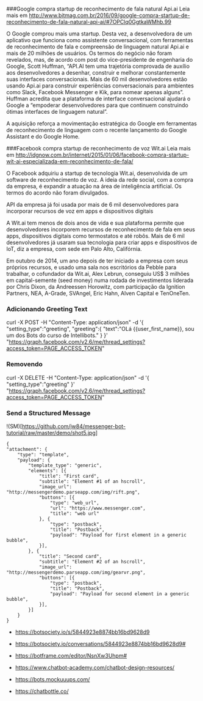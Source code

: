 ###Google compra startup de reconhecimento de fala natural Api.ai
Leia mais em http://www.bitmag.com.br/2016/09/google-compra-startup-de-reconhecimento-de-fala-natural-api-ai/#7OPClq0GgtkaWMhb.99

O Google comprou mais uma startup. Desta vez, a desenvolvedora de um aplicativo que funciona como assistente conversacional, com ferramentas de reconhecimento de fala e compreensão de linguagem natural Api.ai e mais de 20 milhões de usuários. Os termos do negócio não foram revelados, mas, de acordo com post do vice-presidente de engenharia do Google, Scott Huffman, “API.AI tem uma trajetória comprovada de auxílio aos desenvolvedores a desenhar, construir e melhorar constantemente suas interfaces conversacionais. Mais de 60 mil desenvolvedores estão usando Api.ai para construir experiências conversacionais para ambientes como Slack, Facebook Messenger e Kik, para nomear apenas alguns”. Huffman acredita que a plataforma de interface conversacional ajudará o Google a “empoderar desenvolvedores para que continuem construindo ótimas interfaces de linguagem natural”.

A aquisição reforça a movimentação estratégica do Google em ferramentas de reconhecimento de linguagem com o recente lançamento do Google Assistant e do Google Home.


###Facebook compra startup de reconhecimento de voz Wit.ai
Leia mais em http://idgnow.com.br/internet/2015/01/06/facebook-compra-startup-wit-ai-especializada-em-reconhecimento-de-fala/

O Facebook adquiriu a startup de tecnologia Wit.ai, desenvolvida de um software de reconhecimento de voz. A ideia da rede social, com a compra da empresa, é expandir a atuação na área de inteligência artificial. Os termos do acordo não foram divulgados.

API da empresa já foi usada por mais de 6 mil desenvolvedores para incorporar recursos de voz em apps e dispositivos digitais

A Wit.ai tem menos de dois anos de vida e sua plataforma permite que desenvolvedores incorporem recursos de reconhecimento de fala em seus apps, dispositivos digitais como termostatos e até robôs. Mais de 6 mil desenvolvedores já usaram sua tecnologia para criar apps e dispositivos de IoT, diz a empresa, com sede em Palo Alto, Califórnia.

Em outubro de 2014, um ano depois de ter iniciado a empresa com seus próprios recursos, e usado uma sala nos escritórios da Pebble para trabalhar, o cofundador da Wit.ai, Alex Lebrun, conseguiu US$ 3 milhões em capital-semente (seed money) numa rodada de investimentos liderada por Chris Dixon, da Andreessen Horowitz, com participação da Ignition Partners, NEA, A-Grade, SVAngel, Eric Hahn, Alven Capital e TenOneTen.


### Adicionando Greeting Text

curl -X POST -H "Content-Type: application/json" -d '{
  "setting_type":"greeting",
  "greeting":{
    "text":"OLá {{user_first_name}}, sou um dos Bots do curso de Intellibots."
  }
}' "https://graph.facebook.com/v2.6/me/thread_settings?access_token=PAGE_ACCESS_TOKEN"    


### Removendo 

curl -X DELETE -H "Content-Type: application/json" -d '{
  "setting_type":"greeting"
}' "https://graph.facebook.com/v2.6/me/thread_settings?access_token=PAGE_ACCESS_TOKEN"   


### Send a Structured Message

!(SM)[https://github.com/jw84/messenger-bot-tutorial/raw/master/demo/shot5.jpg]

	{
	"attachment": {
	    "type": "template",
	    "payload": {
	        "template_type": "generic",
	        "elements": [{
	            "title": "First card",
	            "subtitle": "Element #1 of an hscroll",
	            "image_url": "http://messengerdemo.parseapp.com/img/rift.png",
	            "buttons": [{
	                "type": "web_url",
	                "url": "https://www.messenger.com",
	                "title": "web url"
	            }, {
	                "type": "postback",
	                "title": "Postback",
	                "payload": "Payload for first element in a generic bubble",
	            }],
	        }, {
	            "title": "Second card",
	            "subtitle": "Element #2 of an hscroll",
	            "image_url": "http://messengerdemo.parseapp.com/img/gearvr.png",
	            "buttons": [{
	                "type": "postback",
	                "title": "Postback",
	                "payload": "Payload for second element in a generic bubble",
	            }],
	        }]
	    }
	}


 - https://botsociety.io/s/5844923e8874bb16bd9628d9
 
 - https://botsociety.io/conversations/5844923e8874bb16bd9628d9#
 
 - https://botframe.com/editor/NsnXw3Uhpm#

 - https://www.chatbot-academy.com/chatbot-design-resources/

 - https://bots.mockuuups.com/

 - https://chatbottle.co/
